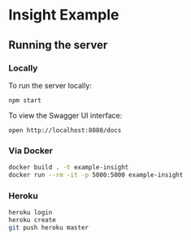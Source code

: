 # Insight Example

## Running the server

### Locally

To run the server locally:

```
npm start
```

To view the Swagger UI interface:

```
open http://localhost:8080/docs
```

### Via Docker

```sh
docker build . -t example-insight
docker run --rm -it -p 5000:5000 example-insight
```

### Heroku

```sh
heroku login
heroku create
git push heroku master
```
